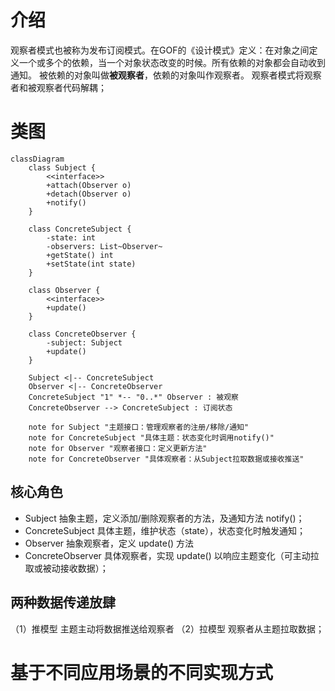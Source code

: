 # 介绍
观察者模式也被称为发布订阅模式。在GOF的《设计模式》定义：在对象之间定义一个或多个的依赖，当一个对象状态改变的时候。所有依赖的对象都会自动收到通知。
被依赖的对象叫做**被观察者**，依赖的对象叫作观察者。
观察者模式将观察者和被观察者代码解耦； 

# 类图
```mermaid
classDiagram
    class Subject {
        <<interface>>
        +attach(Observer o)
        +detach(Observer o)
        +notify()
    }

    class ConcreteSubject {
        -state: int
        -observers: List~Observer~
        +getState() int
        +setState(int state)
    }

    class Observer {
        <<interface>>
        +update()
    }

    class ConcreteObserver {
        -subject: Subject
        +update()
    }

    Subject <|-- ConcreteSubject
    Observer <|-- ConcreteObserver
    ConcreteSubject "1" *-- "0..*" Observer : 被观察
    ConcreteObserver --> ConcreteSubject : 订阅状态

    note for Subject "主题接口：管理观察者的注册/移除/通知"
    note for ConcreteSubject "具体主题：状态变化时调用notify()"
    note for Observer "观察者接口：定义更新方法"
    note for ConcreteObserver "具体观察者：从Subject拉取数据或接收推送"
```

## 核心角色
+ Subject	抽象主题，定义添加/删除观察者的方法，及通知方法 notify()；
+ ConcreteSubject	具体主题，维护状态（state），状态变化时触发通知；
+ Observer	抽象观察者，定义 update() 方法
+ ConcreteObserver	具体观察者，实现 update() 以响应主题变化（可主动拉取或被动接收数据）；

## 两种数据传递放肆
（1）推模型
主题主动将数据推送给观察者
（2）拉模型
观察者从主题拉取数据；

# 基于不同应用场景的不同实现方式
